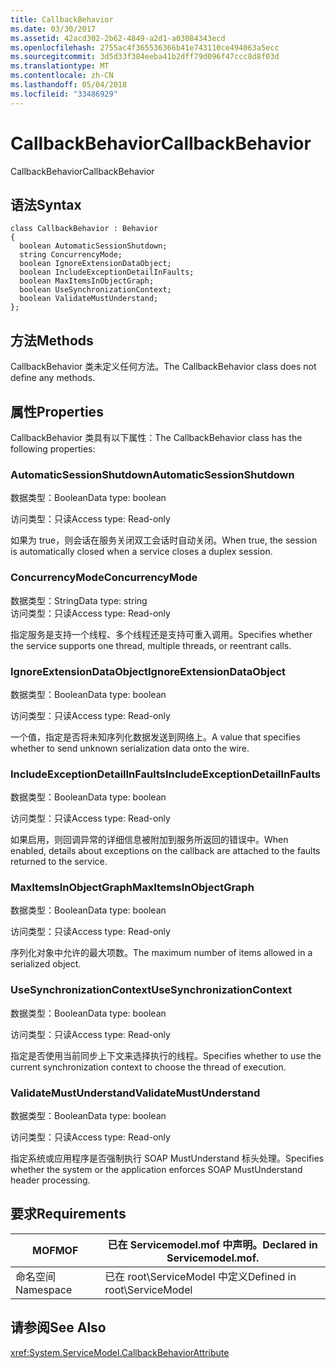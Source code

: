 ```yaml
---
title: CallbackBehavior
ms.date: 03/30/2017
ms.assetid: 42acd302-2b62-4849-a2d1-a03084343ecd
ms.openlocfilehash: 2755ac4f365536366b41e743110ce494063a5ecc
ms.sourcegitcommit: 3d5d33f384eeba41b2dff79d096f47ccc8d8f03d
ms.translationtype: MT
ms.contentlocale: zh-CN
ms.lasthandoff: 05/04/2018
ms.locfileid: "33486929"
---
```

# <a name="callbackbehavior"></a><span data-ttu-id="33f80-102">CallbackBehavior</span><span class="sxs-lookup"><span data-stu-id="33f80-102">CallbackBehavior</span></span>
<span data-ttu-id="33f80-103">CallbackBehavior</span><span class="sxs-lookup"><span data-stu-id="33f80-103">CallbackBehavior</span></span>  
  
## <a name="syntax"></a><span data-ttu-id="33f80-104">语法</span><span class="sxs-lookup"><span data-stu-id="33f80-104">Syntax</span></span>  
  
```  
class CallbackBehavior : Behavior  
{  
  boolean AutomaticSessionShutdown;  
  string ConcurrencyMode;  
  boolean IgnoreExtensionDataObject;  
  boolean IncludeExceptionDetailInFaults;  
  boolean MaxItemsInObjectGraph;  
  boolean UseSynchronizationContext;  
  boolean ValidateMustUnderstand;  
};  
```  
  
## <a name="methods"></a><span data-ttu-id="33f80-105">方法</span><span class="sxs-lookup"><span data-stu-id="33f80-105">Methods</span></span>  
 <span data-ttu-id="33f80-106">CallbackBehavior 类未定义任何方法。</span><span class="sxs-lookup"><span data-stu-id="33f80-106">The CallbackBehavior class does not define any methods.</span></span>  
  
## <a name="properties"></a><span data-ttu-id="33f80-107">属性</span><span class="sxs-lookup"><span data-stu-id="33f80-107">Properties</span></span>  
 <span data-ttu-id="33f80-108">CallbackBehavior 类具有以下属性：</span><span class="sxs-lookup"><span data-stu-id="33f80-108">The CallbackBehavior class has the following properties:</span></span>  
  
### <a name="automaticsessionshutdown"></a><span data-ttu-id="33f80-109">AutomaticSessionShutdown</span><span class="sxs-lookup"><span data-stu-id="33f80-109">AutomaticSessionShutdown</span></span>  
 <span data-ttu-id="33f80-110">数据类型：Boolean</span><span class="sxs-lookup"><span data-stu-id="33f80-110">Data type: boolean</span></span>  
  
 <span data-ttu-id="33f80-111">访问类型：只读</span><span class="sxs-lookup"><span data-stu-id="33f80-111">Access type: Read-only</span></span>  
  
 <span data-ttu-id="33f80-112">如果为 true，则会话在服务关闭双工会话时自动关闭。</span><span class="sxs-lookup"><span data-stu-id="33f80-112">When true, the session is automatically closed when a service closes a duplex session.</span></span>  
  
### <a name="concurrencymode"></a><span data-ttu-id="33f80-113">ConcurrencyMode</span><span class="sxs-lookup"><span data-stu-id="33f80-113">ConcurrencyMode</span></span>  
 <span data-ttu-id="33f80-114">数据类型：String</span><span class="sxs-lookup"><span data-stu-id="33f80-114">Data type: string</span></span>  
<span data-ttu-id="33f80-115">访问类型：只读</span><span class="sxs-lookup"><span data-stu-id="33f80-115">Access type: Read-only</span></span>  
  
 <span data-ttu-id="33f80-116">指定服务是支持一个线程、多个线程还是支持可重入调用。</span><span class="sxs-lookup"><span data-stu-id="33f80-116">Specifies whether the service supports one thread, multiple threads, or reentrant calls.</span></span>  
  
### <a name="ignoreextensiondataobject"></a><span data-ttu-id="33f80-117">IgnoreExtensionDataObject</span><span class="sxs-lookup"><span data-stu-id="33f80-117">IgnoreExtensionDataObject</span></span>  
 <span data-ttu-id="33f80-118">数据类型：Boolean</span><span class="sxs-lookup"><span data-stu-id="33f80-118">Data type: boolean</span></span>  
  
 <span data-ttu-id="33f80-119">访问类型：只读</span><span class="sxs-lookup"><span data-stu-id="33f80-119">Access type: Read-only</span></span>  
  
 <span data-ttu-id="33f80-120">一个值，指定是否将未知序列化数据发送到网络上。</span><span class="sxs-lookup"><span data-stu-id="33f80-120">A value that specifies whether to send unknown serialization data onto the wire.</span></span>  
  
### <a name="includeexceptiondetailinfaults"></a><span data-ttu-id="33f80-121">IncludeExceptionDetailInFaults</span><span class="sxs-lookup"><span data-stu-id="33f80-121">IncludeExceptionDetailInFaults</span></span>  
 <span data-ttu-id="33f80-122">数据类型：Boolean</span><span class="sxs-lookup"><span data-stu-id="33f80-122">Data type: boolean</span></span>  
  
 <span data-ttu-id="33f80-123">访问类型：只读</span><span class="sxs-lookup"><span data-stu-id="33f80-123">Access type: Read-only</span></span>  
  
 <span data-ttu-id="33f80-124">如果启用，则回调异常的详细信息被附加到服务所返回的错误中。</span><span class="sxs-lookup"><span data-stu-id="33f80-124">When enabled, details about exceptions on the callback are attached to the faults returned to the service.</span></span>  
  
### <a name="maxitemsinobjectgraph"></a><span data-ttu-id="33f80-125">MaxItemsInObjectGraph</span><span class="sxs-lookup"><span data-stu-id="33f80-125">MaxItemsInObjectGraph</span></span>  
 <span data-ttu-id="33f80-126">数据类型：Boolean</span><span class="sxs-lookup"><span data-stu-id="33f80-126">Data type: boolean</span></span>  
  
 <span data-ttu-id="33f80-127">访问类型：只读</span><span class="sxs-lookup"><span data-stu-id="33f80-127">Access type: Read-only</span></span>  
  
 <span data-ttu-id="33f80-128">序列化对象中允许的最大项数。</span><span class="sxs-lookup"><span data-stu-id="33f80-128">The maximum number of items allowed in a serialized object.</span></span>  
  
### <a name="usesynchronizationcontext"></a><span data-ttu-id="33f80-129">UseSynchronizationContext</span><span class="sxs-lookup"><span data-stu-id="33f80-129">UseSynchronizationContext</span></span>  
 <span data-ttu-id="33f80-130">数据类型：Boolean</span><span class="sxs-lookup"><span data-stu-id="33f80-130">Data type: boolean</span></span>  
  
 <span data-ttu-id="33f80-131">访问类型：只读</span><span class="sxs-lookup"><span data-stu-id="33f80-131">Access type: Read-only</span></span>  
  
 <span data-ttu-id="33f80-132">指定是否使用当前同步上下文来选择执行的线程。</span><span class="sxs-lookup"><span data-stu-id="33f80-132">Specifies whether to use the current synchronization context to choose the thread of execution.</span></span>  
  
### <a name="validatemustunderstand"></a><span data-ttu-id="33f80-133">ValidateMustUnderstand</span><span class="sxs-lookup"><span data-stu-id="33f80-133">ValidateMustUnderstand</span></span>  
 <span data-ttu-id="33f80-134">数据类型：Boolean</span><span class="sxs-lookup"><span data-stu-id="33f80-134">Data type: boolean</span></span>  
  
 <span data-ttu-id="33f80-135">访问类型：只读</span><span class="sxs-lookup"><span data-stu-id="33f80-135">Access type: Read-only</span></span>  
  
 <span data-ttu-id="33f80-136">指定系统或应用程序是否强制执行 SOAP MustUnderstand 标头处理。</span><span class="sxs-lookup"><span data-stu-id="33f80-136">Specifies whether the system or the application enforces SOAP MustUnderstand header processing.</span></span>  
  
## <a name="requirements"></a><span data-ttu-id="33f80-137">要求</span><span class="sxs-lookup"><span data-stu-id="33f80-137">Requirements</span></span>  
  
|<span data-ttu-id="33f80-138">MOF</span><span class="sxs-lookup"><span data-stu-id="33f80-138">MOF</span></span>|<span data-ttu-id="33f80-139">已在 Servicemodel.mof 中声明。</span><span class="sxs-lookup"><span data-stu-id="33f80-139">Declared in Servicemodel.mof.</span></span>|  
|---------|-----------------------------------|  
|<span data-ttu-id="33f80-140">命名空间</span><span class="sxs-lookup"><span data-stu-id="33f80-140">Namespace</span></span>|<span data-ttu-id="33f80-141">已在 root\ServiceModel 中定义</span><span class="sxs-lookup"><span data-stu-id="33f80-141">Defined in root\ServiceModel</span></span>|  
  
## <a name="see-also"></a><span data-ttu-id="33f80-142">请参阅</span><span class="sxs-lookup"><span data-stu-id="33f80-142">See Also</span></span>  
 <xref:System.ServiceModel.CallbackBehaviorAttribute>
